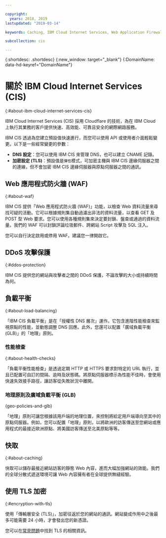 ```yaml
---

copyright:
  years: 2018, 2019
lastupdated: "2019-03-14"

keywords: Caching, IBM Cloud Internet Services, Web Application Firewall

subcollection: cis

---
```



{:shortdesc: .shortdesc}
{:new_window: target="_blank"}
{:DomainName: data-hd-keyref="DomainName"} 

# 關於 IBM Cloud Internet Services (CIS)
{:#about-ibm-cloud-internet-services-cis}

IBM Cloud Internet Services (CIS) 採用 Cloudflare 的技術，為在 IBM Cloud 上執行其業務的客戶提供快速、高效能、可靠且安全的網際網路服務。   

IBM CIS 透過為您建立預設值快速進行，而您可以使用 API 或使用者介面輕鬆變更。以下是一些經常變更的參數：

 * **DNS 設定**：您可以使用 IBM CIS 來管理 DNS，也可以建立 CNAME 記錄。
 * **加密設定 (TLS)**：預設值是`彈性`模式，可加密主機與 IBM CIS 邊緣伺服器之間的連線，但不會加密 IBM CIS 邊緣伺服器與原點伺服器之間的通訊。

## Web 應用程式防火牆 (WAF)
{:#about-waf}

IBM CIS 提供「Web 應用程式防火牆 (WAF)」功能，以檢查 Web 資料流量來尋找可疑的活動。它可以根據規則集自動過濾出非法的資料流量，以查看 GET 及 POST 型 Web 要求。您可以使用各種規則集來決定要封鎖、盤查或通過的資料流量。我們的 WAF 可以封鎖評論垃圾郵件、跨網站 Script 攻擊及 SQL 注入。

您可以自行決定啟用或停用 WAF。建議您一律開啟它。

## DDoS 攻擊保護
{:#ddos-protection}

IBM CIS 提供您的網站與攻擊者之間的 DDoS 保護，不論攻擊的大小或持續時間為何。

## 負載平衡
{:#about-load-balancing}

「IBM CIS 負載平衡」是在「授權性 DNS 層次」運作。它包含進階性能檢查來監視原點的性能，並動態調整 DNS 回應。此外，您還可以配置「廣域負載平衡 (GLB)」的「地理」原則。

### 性能檢查
{:#about-health-checks}

「負載平衡性能檢查」是透過定期 HTTP 或 HTTPS 要求對特定的 URL 執行，並且已配置可自訂的間隔、逾時及狀態碼。將原點伺服器標示為性能不佳時，會使用快速失效接手路徑，讓訪客從失敗狀況中離開。
 
### 地理原則及廣域負載平衡 (GLB)
{geo-policies-and-glb}

「地理」原則可讓您根據該用戶端的地理位置，來控制將給定用戶端導向至其中的原點伺服器。例如，您可以配置「地理」原則，以將歐洲的訪客傳送至您網站或應用程式的最接近歐洲原點、將美國訪客傳送至北美原點等等。

## 快取
{:#about-caching}

快取可以儲存最接近網站訪客的靜態 Web 內容，進而大幅加強網站的效能。我們的全球分散式遞送環境可讓 Web 內容擁有者在全球提供無縫經驗。  
 
## 使用 TLS 加密
{:#encryption-with-tls}

使用「傳輸層安全 (TLS)」，加密往返於您的網站的通訊。網站變成作用中之後最多可能需要 24 小時，才會發出您的新憑證。

您可以在[常見問題](/docs/infrastructure/cis?topic=cis-faq)中找到 TLS 的相關資訊。
